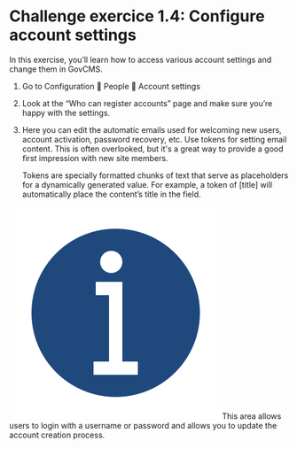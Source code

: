 # Challenge exercice 1.4: Configure account settings

In this exercise, you’ll learn how to access various account settings and change them in GovCMS.

1. Go to Configuration  People  Account settings
2. Look at the “Who can register accounts” page and make sure you’re happy with the settings.
3. Here you can edit the automatic emails used for welcoming new users, account activation, password recovery, etc. Use tokens for setting email content. This is often overlooked, but it's a great way to provide a good first impression with new site members.

   Tokens are specially formatted chunks of text that serve as placeholders for a dynamically generated value. For example, a token of \[title\] will automatically place the content’s title in the field.

![Information](../.gitbook/assets/9%20%282%29.png)This area allows users to login with a username or password and allows you to update the account creation process.

